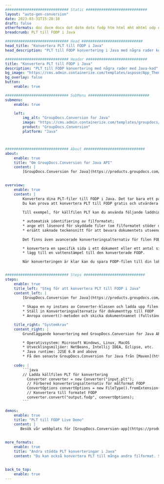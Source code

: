 ```yaml
---
############################# Static ############################
layout: "auto-gen-conversion"
date: 2023-03-31T15:28:18
draft: false
otherformats: doc docm docx dot dotm dotx fodp htm html mht mhtml odp odt otp pot potm potx pps ppsm ppsx ppt pptm pptx rtf
breadcrumb: PLT till FODP i Java

############################# Head ############################
head_title: "Konvertera PLT till FODP i Java"
head_description: "PLT till FODP konvertering i Java med några rader kod. Konvertera över 160 filformat med hjälp av GroupDocs dokumentkonverterings-API för Java"

############################# Header ############################
title: "Konvertera PLT till FODP i Java"
description: "PLT till FODP konvertering med några rader med Java-kod"
bg_image: "https://cms.admin.containerize.com/templates/aspose/App_Themes/V3/images/bg/header1.png"
bg_overlay: false
button:
    enable: true

############################# SubMenu ############################
submenu:
    enable: true

    left:
        img_alt: "GroupDocs.Conversion for Java"
        image: "https://cms.admin.containerize.com/templates/groupdocs/images/product-logos/90x90-noborder/groupdocs-conversion-java.png"
        product: "GroupDocs.Conversion"
        platform: "Java"



############################# About ############################
about:
    enable: true
    title: "Om GroupDocs.Conversion for Java API"
    content: |
        [GroupDocs.Conversion for Java](https://products.groupdocs.com/conversion/java/) är ett avancerat filformatkonverterings-API för konvertering mellan populära bild- och dokumentformat som Microsoft Office, OpenDocument, PDF, HTML, e-post, CAD. och mycket mer med bara några rader kod. Det inbyggda API:t upptäcker automatiskt formaten för originaldokumenten och erbjuder många alternativ för att anpassa de konverterade dokumenten. Tillsammans med funktionen att extrahera information från ett dokument, stöder den också cachelagring av konverteringsresultaten till den lokala disken som standard. Men alla typer av cachelagring kan stödjas genom att implementera lämpliga gränssnitt - Amazon S3, Dropbox, Google Drive, Windows Azure, Reddis eller andra.
    

overview:
    enable: true
    content: |
        Konvertera dina PLT-filer till FODP i Java. Det tar bara ett par rader med Java-kod på valfri plattform, som Windows, Linux, macOS.
        Du kan prova att konvertera PLT till FODP gratis och utvärdera kvaliteten på konverteringsresultaten. Tillsammans med enkla filkonverteringsskript kan du prova mer sofistikerade alternativ för att ladda källfilen PLT och lagra FODP-utdata. 
        
        Till exempel, för källfilen PLT kan du använda följande laddningsalternativ:

        * automatisk identifiering av filformatet;
        * ange ett lösenord för skyddade filer (om filformatet stöder det);
        * ersätt saknade teckensnitt för att bevara dokumentets utseende.
        
        Det finns även avancerade konverteringsalternativ för filen FODP:

        * konvertera en specifik sida i ett dokument eller ett antal sidor;
        * lägg till en vattenstämpel till den konverterade FODP.

        När konverteringen är klar kan du spara FODP-filen till din lokala filsökväg eller till tredje parts lagring såsom FTP, Amazon S3, Google Drive, Dropbox etc. Observera - för att konvertera PLT till FODP behöver du inte installera någon ytterligare programvara, såsom MS Office, Open Office, Adobe Acrobat Reader etc.


############################# Steps ############################
steps:
    enable: true
    title_left: "Steg för att konvertera PLT till FODP i Java"
    content_left: |
        [GroupDocs.Conversion for Java](https://products.groupdocs.com/conversion/java/) låter utvecklare enkelt konvertera PLT fil till FODP med några rader kod.
        
        * Skapa en ny instans av Converter-klassen och ladda upp filen PLT med den fullständiga sökvägen
        * Ställ in Konverteringsalternativ för dokumenttyp till FODP
        * Anropa convert()-metoden och skicka dokumentnamnet (fullständig sökväg) och formatet (FODP) som en parameter

    title_right: "Systemkrav"
    content_right: |
        Grundläggande konvertering med GroupDocs.Conversion for Java API kan göras med bara några rader kod. Våra API:er stöds på alla större plattformar och operativsystem. Innan du kör koden nedan, se till att du har följande förutsättningar installerade på ditt system.

        * Operativsystem: Microsoft Windows, Linux, MacOS
        * Utvecklingsmiljöer: NetBeans, Intellij IDEA, Eclipse, etc.
        * Java runtime: J2SE 6.0 and above
        * Få den senaste GroupDocs.Conversion for Java från [Maven](https://repository.groupdocs.com/webapp/#/artifacts/browse/tree/General/repo/com/groupdocs/groupdocs-conversion)
         
    code: |
        ```java    
        // Ladda källfilen PLT för konvertering
          Converter converter = new Converter("input.plt");
          // Förbered konverteringsalternativ för målformat FODP
          ConvertOptions convertOptions = new FileType().fromExtension("fodp").getConvertOptions();
          // Konvertera till formatet FODP
          converter.convert("output.fodp", convertOptions);
        ```

demos:
    enable: true
    title: "PLT till FODP Live Demo"
    content: |
       Besök vår webbplats för [GroupDocs.Conversion-app](https://products.groupdocs.app/conversion/family) och försök konvertera PLT till FODP nu. Den kostnadsfria demon har följande fördelar
          

more_formats:
    enable: true
    title: "Andra stödda PLT konverteringar i Java"
    content: "Du kan också konvertera PLT till många andra filformat. Se listan nedan."
       
       
back_to_top:
    enable: true
---
```

